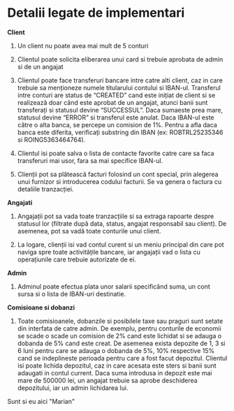 # Detalii legate de implementari

**Client**
1) Un client nu poate avea mai mult de 5 conturi
2) Clientul poate solicita eliberarea unui card si trebuie aprobata de admin si de un angajat
3) Clientul poate face transferuri bancare intre catre alti client, caz in care trebuie sa menționeze numele titularului
contului si IBAN-ul. Transferul intre conturi are status de “CREATED” cand este inițiat de client si se realizează
doar când este aprobat de un angajat, atunci banii sunt transferați si statusul devine “SUCCESSUL”. Daca sumaeste prea mare, statusul devine “ERROR” si transferul este anulat. Daca IBAN-ul este către o alta banca, se
percepe un comision de 1%. Pentru a afla daca banca este diferita, verificați substring din IBAN (ex:
ROBTRL25235346 si ROING5363464764).

4) Clientul isi poate salva o lista de contacte favorite catre care sa faca transferuri mai usor, fara sa mai specifice
IBAN-ul.
5) Clienții pot sa plătească facturi folosind un cont special, prin alegerea unui furnizor si introducerea codului
facturii. Se va genera o factura cu detaliile tranzacției.


**Angajati**
1) Angajații pot sa vada toate tranzacțiile si sa extraga rapoarte despre statusul lor (filtrate după data, status, angajat
responsabil sau client). De asemenea, pot sa vadă toate conturile unui client.

2) La logare, clienții isi vad contul curent si un meniu principal din care pot naviga spre toate activitățile bancare, iar
angajații vad o lista cu operațiunile care trebuie autorizate de ei.


**Admin**
1) Adminul poate efectua plata unor salarii specificând suma, un cont sursa si o lista de IBAN-uri destinatie.

**Comisioane si dobanzi**
1) Toate comisioanele, dobanzile si posibilele taxe sau praguri sunt setate din interfata de catre admin. De exemplu, pentru conturile de economii se scade o scade un comision de 2% cand este lichidat si se adauga o dobanda de 5% cand este creat. De asemenea exista depozite de 1, 3 si 6 luni pentru care se adauga o dobanda de 5%, 10% respective 15% cand se indeplineste perioada pentru care a fost facut depozitul. Clientul isi poate lichida depozitul, caz in care acesata este sters si banii sunt adaugati in contul current. Daca suma introdusa in depozit este mai mare de 500000 lei, un angajat trebuie sa aprobe deschiderea depozitului, iar un admin lichidarea lui.

Sunt si eu aici "Marian"
